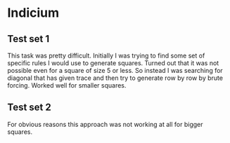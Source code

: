 Indicium
========

Test set 1
----------
This task was pretty difficult. Initially I was trying to find some set of specific rules I would use to generate squares. Turned out that it was not possible even for a square of size 5 or less. So instead I was searching for diagonal that has given trace and then try to generate row by row by brute forcing. Worked well for smaller squares.

Test set 2
----------
For obvious reasons this approach was not working at all for bigger squares.
